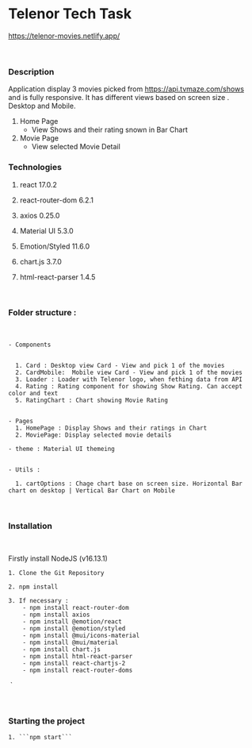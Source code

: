 # Telenor Tech Task

https://telenor-movies.netlify.app/

​

### Description

Application display 3 movies picked from https://api.tvmaze.com/shows and is fully responsive. It has different views based on screen size . Desktop and Mobile.

1.  Home Page
    - View Shows and their rating snown in Bar Chart
2.  Movie Page
    - View selected Movie Detail

### Technologies

1. react 17.0.2

2. react-router-dom 6.2.1

3. axios 0.25.0

4. Material UI 5.3.0

5. Emotion/Styled 11.6.0

6. chart.js 3.7.0

7. html-react-parser 1.4.5

​

### Folder structure :

​

    - Components


      1. Card : Desktop view Card - View and pick 1 of the movies
      2. CardMobile:  Mobile view Card - View and pick 1 of the movies
      3. Loader : Loader with Telenor logo, when fething data from API
      4. Rating : Rating component for showing Show Rating. Can accept color and text
      5. RatingChart : Chart showing Movie Rating


    - Pages
      1. HomePage : Display Shows and their ratings in Chart
      2. MoviePage: Display selected movie details

    - theme : Material UI themeing


    - Utils :

      1. cartOptions : Chage chart base on screen size. Horizontal Bar chart on desktop | Vertical Bar Chart on Mobile

​

### Installation

​

Firstly install NodeJS (v16.13.1)

    1. Clone the Git Repository

    2. npm install

    3. If necessary :
        - npm install react-router-dom
        - npm install axios
        - npm install @emotion/react
        - npm install @emotion/styled
        - npm install @mui/icons-material
        - npm install @mui/material
        - npm install chart.js
        - npm install html-react-parser
        - npm install react-chartjs-2
        - npm install react-router-doms

​
`

​

### Starting the project

    1. ```npm start```
